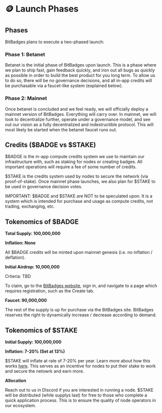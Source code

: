 # 🪙 Launch Phases

## **Phases**

BitBadges plans to execute a two-phased launch:

### **Phase 1: Betanet**&#x20;

Betanet is the initial phase of BitBadges upon launch. This is a phase where we plan to ship fast, gain feedback quickly, and iron out all bugs as quickly as possible in order to build the best product for you long term. To allow us to do so, there will be no governance decisions, and all in-app credits will be purchasable via a faucet-like system (explained below).

### **Phase 2: Mainnet**

Once betanet is concluded and we feel ready, we will officially deploy a mainnet version of BitBadges. Everything will carry over. In mainnet, we will look to decentralize further, operate under a governance model, and see out our vision as a fully decentralized and indestructible protocol. This will most likely be started when the betanet faucet runs out.

## **Credits ($BADGE vs $STAKE)**

$BADGE is the in-app compute credits system we use to maintain our infrastructure with, such as staking for nodes or creating badges. All important operations will require a fee of some number of credits.

$STAKE is the credits system used by nodes to secure the network (via proof-of-stake). Once mainnet phase launches, we also plan for $STAKE to be used in governance decision votes.

IMPORTANT: $BADGE and $STAKE are NOT to be speculated upon. It is a system which is intended for purchase and usage as compute credits, not trading, exchanging, etc.

## **Tokenomics of $BADGE**

**Total Supply: 100,000,000**

**Inflation: None**

All $BADGE credits will be minted upon mainnet genesis (i.e. no inflation / deflation).&#x20;

**Initial Airdrop: 10,000,000**

Crtieria: TBD

To claim, go to the [BitBadges website](https://bitbadges.io), sign in, and navigate to a page which requires registration, such as the Create tab.

**Faucet: 90,000,000**

The rest of the supply is up for purchase via the BitBadges site. BitBadges reserves the right to dynamically increase / decrease according to demand.&#x20;

## **Tokenomics of $STAKE**

**Initial Supply: 100,000,000**

**Inflation: 7-20% (Set at 13%)**&#x20;

$STAKE will inflate at rate of 7-20% per year. Learn more about how this works [here](https://docs.cosmos.network/main/build/modules/mint). This serves as an incentive for nodes to put their stake to work and secure the netowrk and earn more.

**Allocation**

Reach out to us in DIscord if you are interested in running a node. $STAKE will be distributed (while supplys last) for free to those who complete a quick application process. This is to ensure the quality of node operators in our ecosystem.
